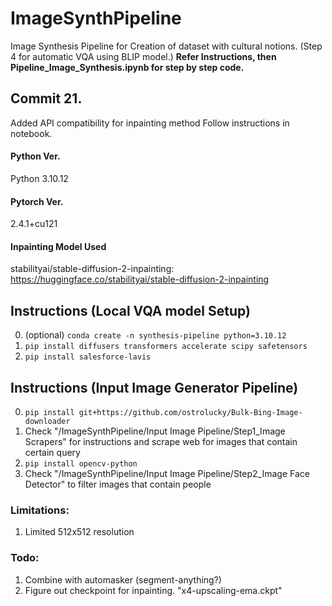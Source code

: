 # ImageSynthPipeline
Image Synthesis Pipeline for Creation of dataset with cultural notions. (Step 4 for automatic VQA using BLIP model.)
**Refer Instructions, then Pipeline_Image_Synthesis.ipynb for step by step code.**

## Commit 21.
Added API compatibility for inpainting method
Follow instructions in notebook.



#### Python Ver.
Python 3.10.12

#### Pytorch Ver.
2.4.1+cu121

#### Inpainting Model Used
stabilityai/stable-diffusion-2-inpainting: https://huggingface.co/stabilityai/stable-diffusion-2-inpainting

## Instructions (Local VQA model Setup)
0. (optional) ```conda create -n synthesis-pipeline python=3.10.12```
1. ```pip install diffusers transformers accelerate scipy safetensors```
2. ```pip install salesforce-lavis```

## Instructions (Input Image Generator Pipeline)
0. ```pip install git+https://github.com/ostrolucky/Bulk-Bing-Image-downloader```
1. Check "/ImageSynthPipeline/Input Image Pipeline/Step1_Image Scrapers" for instructions and scrape web for images that contain certain query
2. ```pip install opencv-python```
3. Check "/ImageSynthPipeline/Input Image Pipeline/Step2_Image Face Detector" to filter images that contain people

### Limitations:
1. Limited 512x512 resolution


### Todo:
1. Combine with automasker (segment-anything?)
2. Figure out checkpoint for inpainting. "x4-upscaling-ema.ckpt"